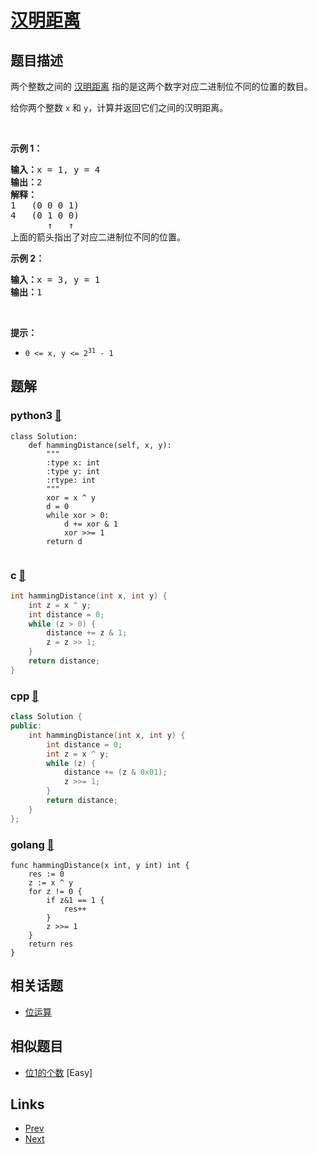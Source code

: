 
# [汉明距离](https://leetcode-cn.com/problems/hamming-distance)

## 题目描述

<p>两个整数之间的 <a href="https://baike.baidu.com/item/%E6%B1%89%E6%98%8E%E8%B7%9D%E7%A6%BB">汉明距离</a> 指的是这两个数字对应二进制位不同的位置的数目。</p>

<p>给你两个整数 <code>x</code> 和 <code>y</code>，计算并返回它们之间的汉明距离。</p>

<p> </p>

<p><strong>示例 1：</strong></p>

<pre>
<strong>输入：</strong>x = 1, y = 4
<strong>输出：</strong>2
<strong>解释：</strong>
1   (0 0 0 1)
4   (0 1 0 0)
       ↑   ↑
上面的箭头指出了对应二进制位不同的位置。
</pre>

<p><strong>示例 2：</strong></p>

<pre>
<strong>输入：</strong>x = 3, y = 1
<strong>输出：</strong>1
</pre>

<p> </p>

<p><strong>提示：</strong></p>

<ul>
	<li><code>0 <= x, y <= 2<sup>31</sup> - 1</code></li>
</ul>


## 题解

### python3 [🔗](hamming-distance.py) 
```python3
class Solution:
    def hammingDistance(self, x, y):
        """
        :type x: int
        :type y: int
        :rtype: int
        """
        xor = x ^ y
        d = 0
        while xor > 0:
            d += xor & 1
            xor >>= 1
        return d
        
```
### c [🔗](hamming-distance.c) 
```c
int hammingDistance(int x, int y) {
    int z = x ^ y;
    int distance = 0;
    while (z > 0) {
        distance += z & 1;
        z = z >> 1;
    }
    return distance;
}
```
### cpp [🔗](hamming-distance.cpp) 
```cpp
class Solution {
public:
    int hammingDistance(int x, int y) {
        int distance = 0;
        int z = x ^ y;
        while (z) {
            distance += (z & 0x01);
            z >>= 1;
        }
        return distance;              
    }
};
```
### golang [🔗](hamming-distance.go) 
```golang
func hammingDistance(x int, y int) int {
	res := 0
	z := x ^ y
	for z != 0 {
		if z&1 == 1 {
			res++
		}
		z >>= 1
	}
	return res
}

```


## 相关话题

- [位运算](../../tags/bit-manipulation.md) 


## 相似题目

- [位1的个数](../number-of-1-bits/README.md)  [Easy] 


## Links

- [Prev](../repeated-substring-pattern/README.md) 
- [Next](../validate-ip-address/README.md) 

